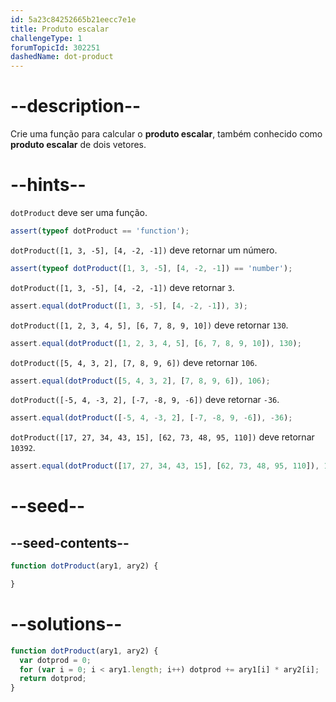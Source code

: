 ```yaml
---
id: 5a23c84252665b21eecc7e1e
title: Produto escalar
challengeType: 1
forumTopicId: 302251
dashedName: dot-product
---
```


# --description--

Crie uma função para calcular o **produto escalar**, também conhecido como **produto escalar** de dois vetores.

# --hints--

`dotProduct` deve ser uma função.

```js
assert(typeof dotProduct == 'function');
```

`dotProduct([1, 3, -5], [4, -2, -1])` deve retornar um número.

```js
assert(typeof dotProduct([1, 3, -5], [4, -2, -1]) == 'number');
```

`dotProduct([1, 3, -5], [4, -2, -1])` deve retornar `3`.

```js
assert.equal(dotProduct([1, 3, -5], [4, -2, -1]), 3);
```

`dotProduct([1, 2, 3, 4, 5], [6, 7, 8, 9, 10])` deve retornar `130`.

```js
assert.equal(dotProduct([1, 2, 3, 4, 5], [6, 7, 8, 9, 10]), 130);
```

`dotProduct([5, 4, 3, 2], [7, 8, 9, 6])` deve retornar `106`.

```js
assert.equal(dotProduct([5, 4, 3, 2], [7, 8, 9, 6]), 106);
```

`dotProduct([-5, 4, -3, 2], [-7, -8, 9, -6])` deve retornar `-36`.

```js
assert.equal(dotProduct([-5, 4, -3, 2], [-7, -8, 9, -6]), -36);
```

`dotProduct([17, 27, 34, 43, 15], [62, 73, 48, 95, 110])` deve retornar `10392`.

```js
assert.equal(dotProduct([17, 27, 34, 43, 15], [62, 73, 48, 95, 110]), 10392);
```

# --seed--

## --seed-contents--

```js
function dotProduct(ary1, ary2) {

}
```

# --solutions--

```js
function dotProduct(ary1, ary2) {
  var dotprod = 0;
  for (var i = 0; i < ary1.length; i++) dotprod += ary1[i] * ary2[i];
  return dotprod;
}
```
